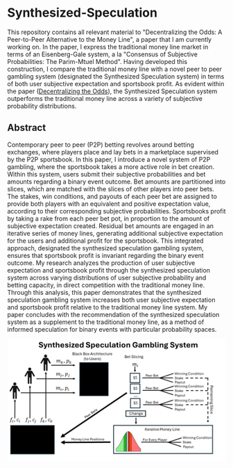# Synthesized-Speculation

This repository contains all relevant material to "Decentralizing the Odds: A Peer-to-Peer Alternative to the Money Line", a paper that I am currently working on. In the paper, I express the traditional money line market in terms of an Eisenberg-Gale system, a la "Consensus of Subjective Probabilities: The Parim-Mtuel Method". Having developed this construction, I compare the traditional money line with a novel peer to peer gambling system (designated the Synthesized Speculation system) in terms of both user subjective expectation and sportsbook profit. As evident within the paper ([Decentralizing the Odds]), the Synthesized Speculation system outperforms the traditional money line across a variety of subjective probability distributions. 

[Decentralizing the Odds]: https://github.com/JakeCisc210/Synthesized-Speculation/blob/main/Latex/Peer%20to%20Peer%20Gambling%20Paper.pdf
## Abstract

Contemporary peer to peer (P2P) betting revolves around betting exchanges, where players place and lay bets in a marketplace supervised by the P2P sportsbook. In this paper, I introduce a novel system of P2P gambling, where the sportsbook takes a more active role in bet creation. Within this system, users submit their subjective probabilities and bet amounts regarding a binary event outcome. Bet amounts are partitioned into slices, which are matched with the slices of other players into peer bets. The stakes, win conditions, and payouts of each peer bet are assigned to provide both players with an equivalent and positive expectation value, according to their corresponding subjective probabilities. Sportsbooks profit by taking a rake from each peer bet pot, in proportion to the amount of subjective expectation created. Residual bet amounts are engaged in an iterative series of money lines, generating additional subjective expectation for the users and additional profit for the sportsbook. This integrated approach, designated the synthesized speculation gambling system, ensures that sportsbook profit is invariant regarding the binary event outcome. My research analyzes the production of user subjective expectation and sportsbook profit through the synthesized speculation system across varying distributions of user subjective probability and betting capacity, in direct competition with the traditional money line. Through this analysis, this paper demonstrates that the synthesized speculation gambling system increases both user subjective expectation and sportsbook profit relative to the traditional money line system. My paper concludes with the recommendation of the synthesized speculation system as a supplement to the traditional money line, as a method of informed speculation for binary events with particular probability spaces.

![alt text][system graphic]

[system graphic]:https://github.com/JakeCisc210/Synthesized-Speculation/blob/main/Latex/Images/Synthesized%20Speculation%20Gambling%20System.jpg
